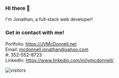 ### Hi there 👋

I'm Jonathan, a full-stack web developer! 

### Get in contact with me!

Portfolio: https://JVMcDonnell.net  
Email: mcdonnell.jonathan@yahoo.com  
#: 352-552-8723   
LinkedIn: https://www.linkedin.com/in/jvmcdonnell/


![visitors](https://visitor-badge-reloaded.herokuapp.com/badge?page_id=Johnnyboy7781.Johnnyboy7781)
<!--
**Johnnyboy7781/Johnnyboy7781** is a ✨ _special_ ✨ repository because its `README.md` (this file) appears on your GitHub profile.

Here are some ideas to get you started:

- 🔭 I’m currently working on ...
- 🌱 I’m currently learning ...
- 👯 I’m looking to collaborate on ...
- 🤔 I’m looking for help with ...
- 💬 Ask me about ...
- 📫 How to reach me: ...
- 😄 Pronouns: ...
- ⚡ Fun fact: ...
-->
